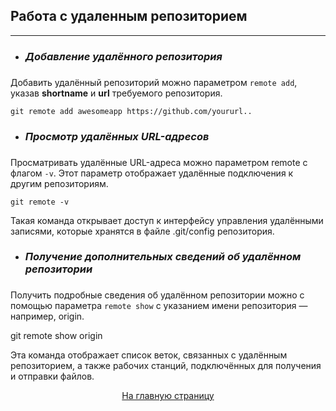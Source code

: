 ## Работа с удаленным репозиторием
---
* ___<h3>Добавление удалённого репозитория<h3>___


Добавить удалённый репозиторий можно параметром `remote add`, указав **shortname** и **url** требуемого репозитория.

```bash-
git remote add awesomeapp https://github.com/yoururl..
```

* ___<h3>Просмотр удалённых URL-адресов<h3>___

Просматривать удалённые URL-адреса можно параметром remote с флагом `-v`. Этот параметр отображает удалённые подключения к другим репозиториям.

```bash-
git remote -v
```

Такая команда открывает доступ к интерфейсу управления удалёнными записями, которые хранятся в файле .git/config репозитория.


* ___<h3>Получение дополнительных сведений об удалённом репозитории<h3>___

Получить подробные сведения об удалённом репозитории можно с помощью параметра `remote show` с указанием имени репозитория — например, origin.

git remote show origin

Эта команда отображает список веток, связанных с удалённым репозиторием, а также рабочих станций, подключённых для получения и отправки файлов.
[<center>На главную страницу</center>](../readme.md)